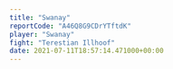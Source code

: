 ```yaml
---
title: "Swanay"
reportCode: "A46Q8G9CDrYTftdK"
player: "Swanay"
fight: "Terestian Illhoof"
date: 2021-07-11T18:57:14.471000+00:00
---
```


